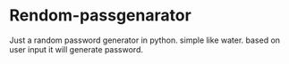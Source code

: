 # Rendom-passgenarator
Just a random password generator in python. simple like water. based on user input it will generate password.
